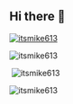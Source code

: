 ## Hi there 👋

<p> <a href="https://github.com/ryo-ma/github-profile-trophy"><img src="https://github-profile-trophy.vercel.app/?username=mohamedamgad200" alt="itsmike613" /></a> </p>

<p><img src="https://github-readme-stats.vercel.app/api/top-langs?username=itsmike613&show_icons=true&locale=en&layout=compact" alt="itsmike613" /></p>

<p>&nbsp;<img src="https://github-readme-stats.vercel.app/api?username=itsmike613&show_icons=true&locale=en" alt="itsmike613" /></p>

<p><img src="https://github-readme-streak-stats.herokuapp.com/?user=itsmike613&" alt="itsmike613" /></p>
